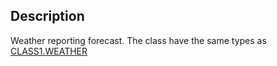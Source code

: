 ## Description

Weather reporting forecast. The class have the same types as [CLASS1.WEATHER](./class1.weather.md)

